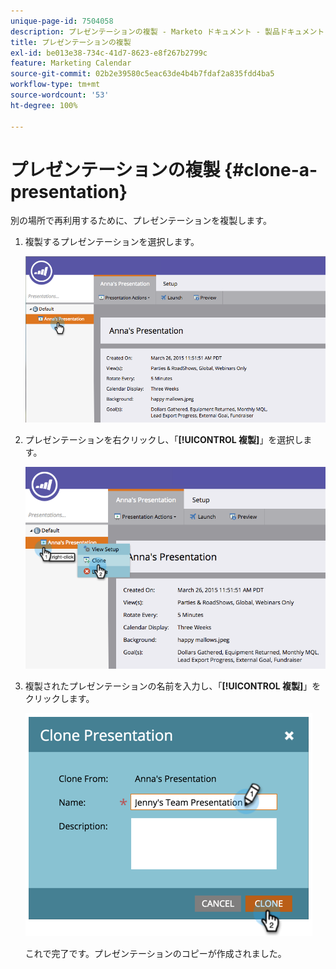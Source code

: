 ```yaml
---
unique-page-id: 7504058
description: プレゼンテーションの複製 - Marketo ドキュメント - 製品ドキュメント
title: プレゼンテーションの複製
exl-id: be013e38-734c-41d7-8623-e8f267b2799c
feature: Marketing Calendar
source-git-commit: 02b2e39580c5eac63de4b4b7fdaf2a835fdd4ba5
workflow-type: tm+mt
source-wordcount: '53'
ht-degree: 100%

---
```


# プレゼンテーションの複製 {#clone-a-presentation}

別の場所で再利用するために、プレゼンテーションを複製します。

1. 複製するプレゼンテーションを選択します。

   ![](assets/image2015-3-26-12-3a22-3a6.png)

1. プレゼンテーションを右クリックし、「**[!UICONTROL 複製]**」を選択します。

   ![](assets/image2015-3-26-12-3a22-3a47.png)

1. 複製されたプレゼンテーションの名前を入力し、「**[!UICONTROL 複製]**」をクリックします。

   ![](assets/image2015-3-20-16-3a14-3a44.png)

   これで完了です。プレゼンテーションのコピーが作成されました。
